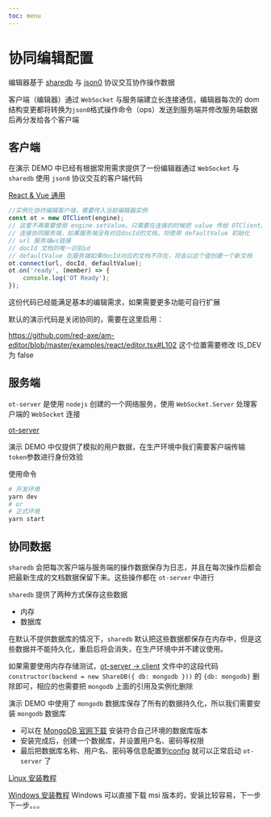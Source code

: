 ```yaml
---
toc: menu
---
```


# 协同编辑配置

编辑器基于 [sharedb](https://github.com/share/sharedb) 与 [json0](https://github.com/ottypes/json0) 协议交互协作操作数据

客户端（编辑器）通过 `WebSocket` 与服务端建立长连接通信，编辑器每次的 dom 结构变更都将转换为`json0`格式操作命令（ops）发送到服务端并修改服务端数据后再分发给各个客户端

## 客户端

在演示 DEMO 中已经有根据常用需求提供了一份编辑器通过 `WebSocket` 与 `sharedb` 使用 `json0` 协议交互的客户端代码

[React & Vue 通用](https://github.com/yanmao-cc/am-editor/blob/master/examples/react/components/editor/ot/client.ts)

```ts
//实例化协作编辑客户端，需要传入当前编辑器实例
const ot = new OTClient(engine);
// 这里不再需要使用 engine.setValue。只需要在连接的时候把 value 传给 OTClient。在连接到服务端后，如果服务端没有该文档将以默认值创建，否则就返回服务端的最新文档数据
// 连接协同服务端，如果服务端没有对应docId的文档，将使用 defaultValue 初始化
// url 服务端ws链接
// docId 文档的唯一识别id
// defaultValue 在服务端如果docId对应的文档不存在，将会以这个值创建一个新文档
ot.connect(url, docId, defaultValue);
ot.on('ready', (member) => {
	console.log('OT Ready');
});
```

这份代码已经能满足基本的编辑需求，如果需要更多功能可自行扩展

默认的演示代码是关闭协同的，需要在这里启用：

https://github.com/red-axe/am-editor/blob/master/examples/react/editor.tsx#L102 这个位置需要修改 IS_DEV 为 false

## 服务端

`ot-server` 是使用 `nodejs` 创建的一个网络服务，使用 `WebSocket.Server` 处理客户端的 `WebSocket` 连接

[ot-server](https://github.com/yanmao-cc/am-editor/tree/master/ot-server)

演示 DEMO 中仅提供了模拟的用户数据，在生产环境中我们需要客户端传输`token`参数进行身份效验

使用命令

```bash
# 开发环境
yarn dev
# or
# 正式环境
yarn start
```

## 协同数据

`sharedb` 会把每次客户端与服务端的操作数据保存为日志，并且在每次操作后都会把最新生成的文档数据保留下来。这些操作都在 `ot-server` 中进行

`sharedb` 提供了两种方式保存这些数据

-   内存
-   数据库

在默认不提供数据库的情况下，`sharedb` 默认把这些数据都保存在内存中，但是这些数据并不能持久化，重启后将会消失，在生产环境中并不建议使用。

如果需要使用内存存储测试，[ot-server -> client](https://github.com/yanmao-cc/am-editor/blob/master/ot-server/src/client.js) 文件中的这段代码 `constructor(backend = new ShareDB({ db: mongodb }))` 的 `{db: mongodb}` 删除即可，相应的也需要把 `mongodb` 上面的引用及实例化删除

演示 DEMO 中使用了 `mongodb` 数据库保存了所有的数据持久化，所以我们需要安装 `mongodb` 数据库

-   可以在 [MongoDB 官网下载](https://www.mongodb.com/try/download/community) 安装符合自己环境的数据库版本
-   安装完成后，创建一个数据库，并设置用户名、密码等权限
-   最后把数据库名称、用户名、密码等信息配置到[config](https://github.com/yanmao-cc/am-editor/tree/master/ot-server/config) 就可以正常启动 `ot-server` 了

[Linux 安装教程](https://www.jianshu.com/p/62455ccaeefe)

[Windows 安装教程](https://segmentfault.com/a/1190000039742854) Windows 可以直接下载 msi 版本的，安装比较容易，下一步下一步。。。
